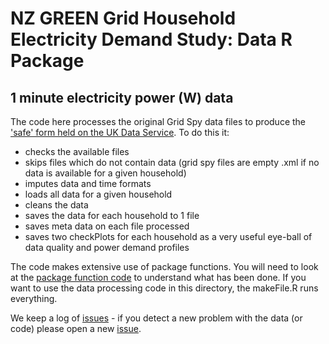# NZ GREEN Grid Household Electricity Demand Study: Data R Package

## 1 minute electricity power (W) data

The code here processes the original Grid Spy data files to produce the ['safe' form held on the UK Data Service](http://reshare.ukdataservice.ac.uk/853334/). To do this it:

 * checks the available files
 * skips files which do not contain data (grid spy files are empty .xml if no data is available for a given household)
 * imputes data and time formats
 * loads all data for a given household
 * cleans the data
 * saves the data for each household to 1 file
 * saves meta data on each file processed
 * saves two checkPlots for each household as a very useful eye-ball of data quality and power demand profiles

The code makes extensive use of package functions. You will need to look at the [package function code](../../R/) to understand what has been done. If you want to use the data processing code in this directory, the makeFile.R runs everything.

We keep a log of [issues](https://github.com/CfSOtago/GREENGridData/issues?utf8=%E2%9C%93&q=is%3Aissue+label%3AgridSpy) - if you detect a new problem with the data (or code) please open a new [issue](https://github.com/CfSOtago/GREENGridData/issues?utf8=%E2%9C%93&q=is%3Aissue+label%3AgridSpy).
